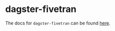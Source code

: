 # dagster-fivetran

The docs for `dagster-fivetran` can be found
[here](https://docs.dagster.io/_apidocs/libraries/dagster-fivetran).
